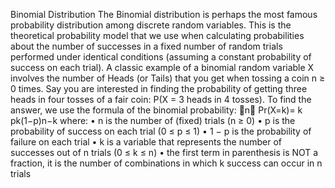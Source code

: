 Binomial Distribution
The Binomial distribution is perhaps the most famous probability distribution among discrete random variables. This is the theoretical probability model that we use when calculating probabilities about the number of successes in a fixed number of random trials performed under identical conditions (assuming a constant probability of success on each trial).
A classic example of a binomial random variable X involves the number of Heads (or Tails) that you get when tossing a coin n ≥ 0 times. Say you are interested in finding the probability of getting three heads in four tosses of a fair coin: P(X = 3 heads in 4 tosses). To find the answer, we use the formula of the binomial probability:
􏰀n􏰁 Pr(X=k)= k pk(1−p)n−k
where:
• n is the number of (fixed) trials (n ≥ 0)
• p is the probability of success on each trial (0 ≤ p ≤ 1)
• 1 − p is the probability of failure on each trial
• k is a variable that represents the number of successes out of n trials (0 ≤ k ≤ n)
• the first term in parenthesis is NOT a fraction, it is the number of combinations in
which k success can occur in n trials

